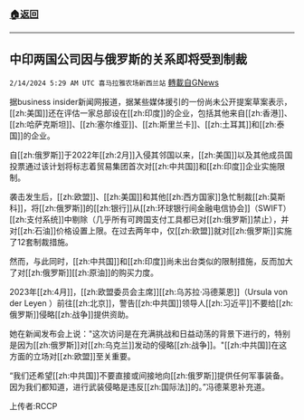 ###  [:house:返回](README.md)
---


## 中印两国公司因与俄罗斯的关系即将受到制裁
`2/14/2024 5:29 AM UTC 喜马拉雅农场新西兰站` [轉載自GNews](https://gnews.org/articles/2304526)

据business insider新闻网报道，据某些媒体援引的一份尚未公开提案草案表示，[[zh:美国]]还在评估一家总部设在[[zh:印度]]的企业，包括其他来自[[zh:香港]]、[[zh:哈萨克斯坦]]、[[zh:塞尔维亚]]、[[zh:斯里兰卡]]、[[zh:土耳其]]和[[zh:泰国]]的企业。

自[[zh:俄罗斯]]于2022年[[zh:2月]]入侵其邻国以来，[[zh:美国]]以及其他成员国投票通过该计划将标志着贸易集团首次对[[zh:中共国]]和[[zh:印度]]企业实施限制。

袭击发生后，[[zh:欧盟]]、[[zh:美国]]和其他[[zh:西方国家]]急忙制裁[[zh:莫斯科]]，将[[zh:俄罗斯]]的[[zh:银行]]从[[zh:环球银行间金融电信协会]]（SWIFT）[[zh:支付系统]]中剔除（几乎所有可跨国支付工具都已对[[zh:俄罗斯]]禁止），并对[[zh:石油]]价格设置上限。在过去两年中，仅[[zh:欧盟]]就对[[zh:俄罗斯]]实施了12套制裁措施。

然而，与此同时，[[zh:中共国]]和[[zh:印度]]尚未出台类似的限制措施，反而加大了对[[zh:俄罗斯]][[zh:原油]]的购买力度。

2023年[[zh:4月]]，[[zh:欧盟委员会主席]][[zh:乌苏拉·冯德莱恩]]（Ursula von der Leyen ）前往[[zh:北京]]，警告[[zh:中共国]]领导人[[zh:习近平]]不要给[[zh:俄罗斯]]侵略[[zh:战争]]提供资助。

她在新闻发布会上说："这次访问是在充满挑战和日益动荡的背景下进行的，特别是因为[[zh:俄罗斯]]对[[zh:乌克兰]]发动的侵略[[zh:战争]]。"[[zh:中共国]]在这方面的立场对[[zh:欧盟]]至关重要。

“我们还希望[[zh:中共国]]不要直接或间接地向[[zh:俄罗斯]]提供任何军事装备。因为我们都知道，进行武装侵略是违反[[zh:国际法]]的。”冯德莱恩补充道。

上传者:RCCP
